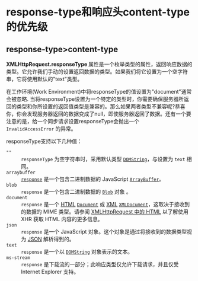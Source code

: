 # response-type和响应头content-type的优先级
## response-type>content-type
<article id="wikiArticle">
  <p><strong>XMLHttpRequest.responseType&nbsp;</strong>属性是一个枚举类型的属性，返回响应数据的类型。它允许我们手动的设置返回数据的类型。如果我们将它设置为一个空字符串，它将使用默认的"text"类型。</p>
  <p>在工作环境(Work Environment)中将responseType的值设置为"document"通常会被忽略. 当将responseType设置为一个特定的类型时，你需要确保服务器所返回的类型和你所设置的返回值类型是兼容的。那么如果两者类型不兼容呢?恭喜你，你会发现服务器返回的数据变成了null，即使服务器返回了数据。还有一个要注意的是，给一个同步请求设置responseType会抛出一个<code>InvalidAccessError</code>&nbsp;的异常。</p>
  <p>responseType支持以下几种值：</p>
  <dl>
  <dt><code>""</code></dt>
  <dd><code>responseType</code> 为空字符串时，采用默认类型 <a href="/zh-CN/docs/Web/API/DOMString"><code>DOMString</code></a>，与设置为 <code>text</code> 相同。</dd>
  <dt><code>arraybuffer</code></dt>
  <dd><a href="/zh-CN/docs/Web/API/XMLHttpRequest/response"><code>response</code></a> 是一个包含二进制数据的 JavaScript <a href="/zh-CN/docs/Web/JavaScript/Reference/Global_Objects/ArrayBuffer"><code>ArrayBuffer</code></a>。</dd>
  <dt><code>blob</code></dt>
  <dd><code>response</code> 是一个包含二进制数据的 <a href="/zh-CN/docs/Web/API/Blob"><code>Blob</code></a> 对象 。</dd>
  <dt><code>document</code></dt>
  <dd><code>response</code> 是一个 <a href="/zh-CN/docs/Glossary/HTML">HTML</a> <a href="/zh-CN/docs/Web/API/Document"><code>Document</code></a> 或 <a href="/zh-CN/docs/Glossary/XML">XML</a> <a href="/zh-CN/docs/Web/API/XMLDocument"><code>XMLDocument</code></a>，这取决于接收到的数据的 MIME 类型。请参阅 <a href="/zh-CN/docs/Web/API/XMLHttpRequest/HTML_in_XMLHttpRequest">XMLHttpRequest 中的 HTML</a> 以了解使用 XHR 获取 HTML 内容的更多信息。</dd>
  <dt><code>json</code></dt>
  <dd><code>response</code> 是一个 JavaScript 对象。这个对象是通过将接收到的数据类型视为 <a href="/zh-CN/docs/Glossary/JSON">JSON</a> 解析得到的。</dd>
  <dt><code>text</code></dt>
  <dd><code>response</code> 是一个以 <a href="/zh-CN/docs/Web/API/DOMString"><code>DOMString</code></a> 对象表示的文本。</dd>
  <dt><code>ms-stream</code> <span class="icon-only-inline" title="This API has not been standardized."><i class="icon-warning-sign"> </i></span></dt>
  <dd><code>response</code> 是下载流的一部分；此响应类型仅允许下载请求，并且仅受 Internet Explorer 支持。</dd>
  </dl>
</article>
